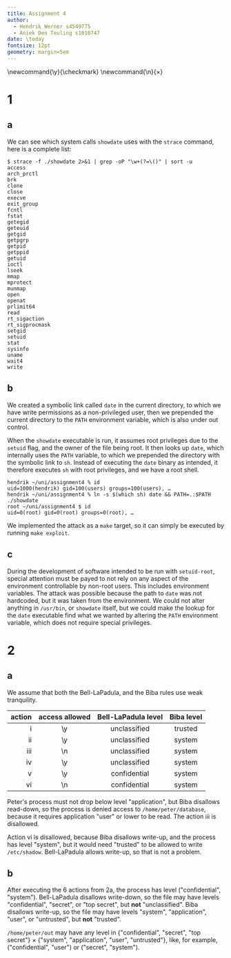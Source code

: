 ```yaml
---
title: Assignment 4
author:
  - Hendrik Werner s4549775
  - Aniek Den Teuling s1010747
date: \today
fontsize: 12pt
geometry: margin=5em
---
```


\newcommand{\y}{\checkmark}
\newcommand{\n}{$\times$}

# 1
## a
We can see which system calls `showdate` uses with the `strace` command, here is a complete list:

```
$ strace -f ./showdate 2>&1 | grep -oP "\w+(?=\()" | sort -u
access
arch_prctl
brk
clone
close
execve
exit_group
fcntl
fstat
getegid
geteuid
getgid
getpgrp
getpid
getppid
getuid
ioctl
lseek
mmap
mprotect
munmap
open
openat
prlimit64
read
rt_sigaction
rt_sigprocmask
setgid
setuid
stat
sysinfo
uname
wait4
write
```

## b
We created a symbolic link called `date` in the current directory, to which we have write permissions as a non-privileged user, then we prepended the current directory to the `PATH` environment variable, which is also under out control.

When the `showdate` executable is run, it assumes root privileges due to the `setuid` flag, and the owner of the file being root. It then looks up `date`, which internally uses the `PATH` variable, to which we prepended the directory with the symbolic link to `sh`. Instead of executing the `date` binary as intended, it therefore executes `sh` with root privileges, and we have a root shell.

```
hendrik ~/uni/assignment4 % id
uid=1000(hendrik) gid=100(users) groups=100(users), …
hendrik ~/uni/assignment4 % ln -s $(which sh) date && PATH=.:$PATH ./showdate
root ~/uni/assignment4 $ id
uid=0(root) gid=0(root) groups=0(root), …
```

We implemented the attack as a `make` target, so it can simply be executed by running `make exploit`.

## c
During the development of software intended to be run with `setuid-root`, special attention must be payed to not rely on any aspect of the environment controllable by non-root users. This includes environment variables. The attack was possible because the path to `date` was not hardcoded, but it was taken from the environment. We could not alter anything in `/usr/bin`, or `showdate` itself, but we could make the lookup for the `date` executable find what we wanted by altering the `PATH` environment variable, which does not require special privileges.

# 2
## a
We assume that both the Bell-LaPadula, and the Biba rules use weak tranquility.

|action|access allowed|Bell-LaPadula level|Biba level|
|-----:|:------------:|:-----------------:|:--------:|
i|\y|unclassified|trusted
ii|\y|unclassified|system
iii|\n|unclassified|system
iv|\y|unclassified|system
v|\y|confidential|system
vi|\n|confidential|system

Peter's process must not drop below level "application", but Biba disallows read-down, so the process is denied access to `/home/peter/database`, because it requires application "user" or lower to be read. The action iii is disallowed.

Action vi is disallowed, because Biba disallows write-up, and the process has level "system", but it would need "trusted" to be allowed to write `/etc/shadow`. Bell-LaPadula allows write-up, so that is not a problem.

## b
After executing the 6 actions from 2a, the process has level ("confidential", "system"). Bell-LaPadula disallows write-down, so the file may have levels "confidential", "secret", or "top secret", but **not** "unclassified". Biba disallows write-up, so the file may have levels "system", "application", "user", or "untrusted", but **not** "trusted".

`/home/peter/out` may have any level in {"confidential", "secret", "top secret"} $\times$ {"system", "application", "user", "untrusted"}, like, for example, ("confidential", "user") or ("secret", "system").
